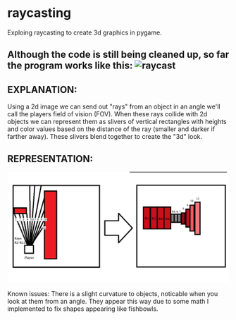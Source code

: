 # raycasting
Exploing raycasting to create 3d graphics in pygame.

Although the code is still being cleaned up, so far the program works like this:
![raycast](./raycasting.gif)
----

EXPLANATION:
----
Using a 2d image we can send out "rays" from an object in an angle we'll call the players field of vision (FOV). When these rays collide with 2d objects we can represent them as slivers of vertical rectangles with heights and color values based on the distance of the ray (smaller and darker if farther away). These slivers blend together to create the "3d" look.


REPRESENTATION:
----
![show](https://github.com/jacob1st/raycasting/blob/main/representation_of_raycasting.PNG)


Known issues: There is a slight curvature to objects, noticable when you look at them from an angle. They appear this way due to some math I implemented to fix shapes appearing like fishbowls.
